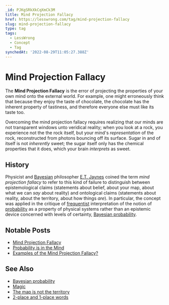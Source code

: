 ```yaml
---
_id: PJKgSRkXkCqXmCk3M
title: Mind Projection Fallacy
href: https://lesswrong.com/tag/mind-projection-fallacy
slug: mind-projection-fallacy
type: tag
tags:
  - LessWrong
  - Concept
  - Tag
synchedAt: '2022-08-29T11:05:27.388Z'
---
```


# Mind Projection Fallacy

The **Mind Projection Fallacy** is the error of projecting the properties of your own mind onto the external world. For example, one might erroneously think that because they enjoy the taste of chocolate, the chocolate has the inherent property of tastiness, and therefore everyone else must like its taste too.

Overcoming the mind projection fallacy requires realizing that our minds are not transparent windows unto veridical reality; when you look at a rock, you experience not the the rock itself, but your mind's *representation* of the rock, reconstructed from photons bouncing off its surface. Sugar in and of itself is not *inherently* sweet; the sugar itself only has the chemical properties that it does, which your brain *interprets* as sweet.

## History

Physicist and [Bayesian](https://lessestwrong.com/tag/bayesianism) philosopher [E.T. Jaynes](https://en.wikipedia.org/wiki/Edwin_Thompson_Jaynes) coined the term *mind projection fallacy* to refer to this kind of failure to distinguish between epistemological claims (statements about belief, about your map, about what we can *say* about reality) and ontological claims (statements about reality, about the territory, about how things *are*). In particular, the concept was applied in the critique of [frequentist](https://en.wikipedia.org/wiki/Frequentist_inference) interpretation of the notion of [probability](https://wiki.lesswrong.com/wiki/probability) as a property of physical systems rather than an epistemic device concerned with levels of certainty, [Bayesian probability](https://lessestwrong.com/tag/bayesian-probability).

## Notable Posts

- [Mind Projection Fallacy](https://lessestwrong.com/lw/oi/mind_projection_fallacy/)
- [Probability is in the Mind](https://lessestwrong.com/lw/oj/probability_is_in_the_mind/)
- [Examples of the Mind Projection Fallacy?](https://lessestwrong.com/lw/8tv/examples_of_the_mind_projection_fallacy/)

## See Also

- [Bayesian probability](https://lessestwrong.com/tag/bayesian-probability)
- [Magic](https://lessestwrong.com/tag/magic)
- [The map is not the territory](https://lessestwrong.com/tag/the-map-is-not-the-territory)
- [2-place and 1-place words](https://lessestwrong.com/tag/2-place-and-1-place-words)
